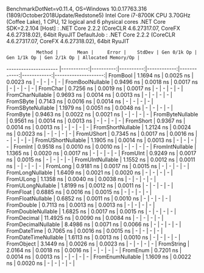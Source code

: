 
BenchmarkDotNet=v0.11.4, OS=Windows 10.0.17763.316 (1809/October2018Update/Redstone5)
Intel Core i7-8700K CPU 3.70GHz (Coffee Lake), 1 CPU, 12 logical and 6 physical cores
.NET Core SDK=2.2.104
  [Host]     : .NET Core 2.2.2 (CoreCLR 4.6.27317.07, CoreFX 4.6.27318.02), 64bit RyuJIT
  DefaultJob : .NET Core 2.2.2 (CoreCLR 4.6.27317.07, CoreFX 4.6.27318.02), 64bit RyuJIT


               Method |       Mean |     Error |    StdDev | Gen 0/1k Op | Gen 1/1k Op | Gen 2/1k Op | Allocated Memory/Op |
--------------------- |-----------:|----------:|----------:|------------:|------------:|------------:|--------------------:|
             FromBool |  1.1694 ns | 0.0025 ns | 0.0023 ns |           - |           - |           - |                   - |
     FromBoolNullable |  0.9496 ns | 0.0018 ns | 0.0017 ns |           - |           - |           - |                   - |
             FromChar |  0.7256 ns | 0.0019 ns | 0.0017 ns |           - |           - |           - |                   - |
     FromCharNullable |  0.9693 ns | 0.0014 ns | 0.0013 ns |           - |           - |           - |                   - |
            FromSByte |  0.7143 ns | 0.0016 ns | 0.0014 ns |           - |           - |           - |                   - |
    FromSByteNullable |  1.1979 ns | 0.0051 ns | 0.0048 ns |           - |           - |           - |                   - |
             FromByte |  0.9463 ns | 0.0022 ns | 0.0021 ns |           - |           - |           - |                   - |
     FromByteNullable |  0.9561 ns | 0.0014 ns | 0.0013 ns |           - |           - |           - |                   - |
            FromShort |  0.9367 ns | 0.0014 ns | 0.0013 ns |           - |           - |           - |                   - |
    FromShortNullable |  1.2124 ns | 0.0024 ns | 0.0023 ns |           - |           - |           - |                   - |
           FromUShort |  0.7345 ns | 0.0017 ns | 0.0016 ns |           - |           - |           - |                   - |
   FromUShortNullable |  1.1905 ns | 0.0014 ns | 0.0013 ns |           - |           - |           - |                   - |
              FromInt |  0.9518 ns | 0.0010 ns | 0.0010 ns |           - |           - |           - |                   - |
      FromIntNullable |  1.1365 ns | 0.0020 ns | 0.0017 ns |           - |           - |           - |                   - |
             FromUInt |  0.9249 ns | 0.0017 ns | 0.0015 ns |           - |           - |           - |                   - |
     FromUIntNullable |  1.1552 ns | 0.0012 ns | 0.0011 ns |           - |           - |           - |                   - |
             FromLong |  0.9181 ns | 0.0017 ns | 0.0015 ns |           - |           - |           - |                   - |
     FromLongNullable |  1.6409 ns | 0.0021 ns | 0.0020 ns |           - |           - |           - |                   - |
            FromULong |  1.1358 ns | 0.0040 ns | 0.0038 ns |           - |           - |           - |                   - |
    FromULongNullable |  1.8199 ns | 0.0012 ns | 0.0011 ns |           - |           - |           - |                   - |
            FromFloat |  0.6885 ns | 0.0016 ns | 0.0015 ns |           - |           - |           - |                   - |
    FromFloatNullable |  0.6852 ns | 0.0011 ns | 0.0010 ns |           - |           - |           - |                   - |
           FromDouble |  0.7113 ns | 0.0013 ns | 0.0013 ns |           - |           - |           - |                   - |
   FromDoubleNullable |  1.6825 ns | 0.0017 ns | 0.0015 ns |           - |           - |           - |                   - |
          FromDecimal | 11.4925 ns | 0.0090 ns | 0.0084 ns |           - |           - |           - |                   - |
  FromDecimalNullable |  8.4986 ns | 0.0071 ns | 0.0066 ns |           - |           - |           - |                   - |
         FromDateTime |  0.7065 ns | 0.0016 ns | 0.0015 ns |           - |           - |           - |                   - |
 FromDateTimeNullable |  1.6113 ns | 0.0013 ns | 0.0010 ns |           - |           - |           - |                   - |
           FromObject |  3.1449 ns | 0.0026 ns | 0.0023 ns |           - |           - |           - |                   - |
           FromString |  2.0164 ns | 0.0018 ns | 0.0016 ns |           - |           - |           - |                   - |
             FromEnum |  0.7201 ns | 0.0014 ns | 0.0013 ns |           - |           - |           - |                   - |
     FromEnumNullable |  1.1609 ns | 0.0022 ns | 0.0020 ns |           - |           - |           - |                   - |
